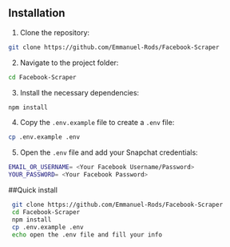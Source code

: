 ## Installation
1. Clone the repository:
 ```bash
 git clone https://github.com/Emmanuel-Rods/Facebook-Scraper
 ```
2. Navigate to the project folder:
```bash
cd Facebook-Scraper
```
3. Install the necessary dependencies:
```bash
npm install
```
4. Copy the `.env.example` file to create a `.env` file:
```bash
cp .env.example .env
```
5. Open the `.env` file and add your Snapchat credentials:
```bash 
EMAIL_OR_USERNAME= <Your Facebook Username/Password>
YOUR_PASSWORD= <Your Facebook Password>
```

##Quick install
```bash
 git clone https://github.com/Emmanuel-Rods/Facebook-Scraper
 cd Facebook-Scraper
 npm install
 cp .env.example .env
 echo open the .env file and fill your info
```
